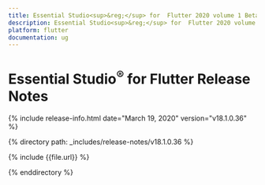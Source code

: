 ```yaml
---
title: Essential Studio<sup>&reg;</sup> for  Flutter 2020 volume 1 Beta Release Notes  
description: Essential Studio<sup>&reg;</sup> for  Flutter 2020 volume 1 Beta Release Notes  
platform: flutter
documentation: ug
---
```


# Essential Studio<sup>&reg;</sup> for  Flutter Release Notes  

{% include release-info.html date="March 19, 2020"  version="v18.1.0.36" %} 


{% directory path: _includes/release-notes/v18.1.0.36 %}

{% include {{file.url}} %}

{% enddirectory %}